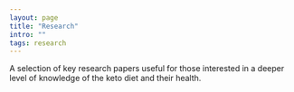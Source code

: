 ```yaml
---
layout: page
title: "Research"
intro: ""
tags: research
---
```


A selection of key research papers useful for those interested in a deeper level of knowledge of the keto diet and their health.
